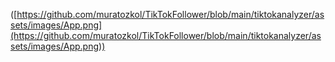 ([https://github.com/muratozkol/TikTokFollower/blob/main/tiktokanalyzer/assets/images/App.png](https://github.com/muratozkol/TikTokFollower/blob/main/tiktokanalyzer/assets/images/App.png))

